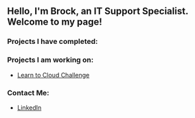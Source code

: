 ## Hello, I'm Brock, an IT Support Specialist. Welcome to my page! 

### Projects I have completed:

### Projects I am working on:

- [Learn to Cloud Challenge](https://github.com/brockhbittner/LTCjourney)

### Contact Me: 

- [LinkedIn](https://www.linkedin.com/in/brock-bittner-657020198/) 

